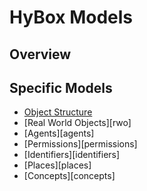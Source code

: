 
# HyBox Models


## Overview



## Specific Models

* [Object Structure](structure)
* [Real World Objects][rwo]
* [Agents][agents]
* [Permissions][permissions]
* [Identifiers][identifiers]
* [Places][places]
* [Concepts][concepts]






